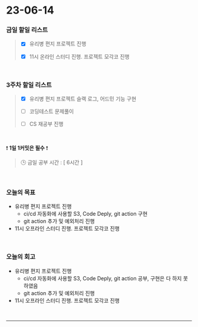 # 23-06-14
### 금일 할일 리스트
> - [x]  유리병 편지 프로젝트 진행
>
> - [x]  11시 온라인 스터디 진행. 프로젝트 모각코 진행


<br/>

### 3주차 할일 리스트  
> - [x]  유리병 편지 프로젝트 슬랙 로그, 어드민 기능 구현
>
> - [ ]  코딩테스트 문제풀이
>
> - [ ]  CS 재공부 진행

<br/>

❗ **1일 1커밋은 필수** ❗
> 🕒 금일 공부 시간 : [ 6시간 ]
  
<br/>

### 오늘의 목표
- 유리병 편지 프로젝트 진행
    - ci/cd 자동화에 사용할 S3, Code Deply, git action 구현
    - git action 추가 및 예외처리 진행
- 11시 오프라인 스터디 진행. 프로젝트 모각코 진행

<br>

### 오늘의 회고
- 유리병 편지 프로젝트 진행
    - ci/cd 자동화에 사용할 S3, Code Deply, git action 공부, 구현은 다 하지 못 하였음
    - git action 추가 및 예외처리 진행
- 11시 오프라인 스터디 진행. 프로젝트 모각코 진행

<br/>

------------  
